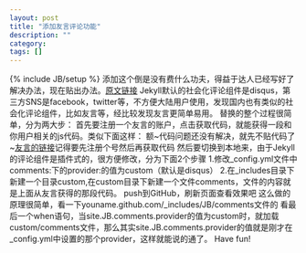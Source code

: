 ```yaml
---
layout: post
title: "添加友言评论功能"
description: ""
category: 
tags: []
---
```

{% include JB/setup %}
添加这个倒是没有费什么功夫，得益于达人已经写好了解决办法，现在贴出办法。<a href="http://joeyio.com/jekyll/2013/04/13/how-to-use-uyan-in-Jekyll/" targer="_blank">原文链接</a>
Jekyll默认的社会化评论组件是disqus，第三方SNS是facebook，twitter等，不方便大陆用户使用，发现国内也有类似的社会化评论组件，比如友言等，经比较发现友言更简单易用。
替换的整个过程很简单，分为两大步： 首先要注册一个友言的账户，点击获取代码，就能获得一段和你用户相关的js代码。类似下面这样：
额~代码问题还没有解决，就先不贴代码了~<a href="http://www.uyan.cc/" target="_blank">友言的链接</a>记得要先注册个号然后再获取代码
然后要切换到本地来，由于Jekyll的评论组件是插件式的，很方便修改，分为下面2个步骤
1.修改_config.yml文件中comments:下的provider:的值为custom（默认是disqus）
2.在_includes目录下新建一个目录custom,在custom目录下新建一个文件comments，文件的内容就是上面从友言获得的那段代码。
push到GitHub，刷新页面查看效果吧
这么做的原理很简单，看一下youname.github.com/_includes/JB/comments文件的 看最后一个when语句，当site.JB.comments.provider的值为custom时，就加载custom/comments文件，那么其实site.JB.comments.provider的值就是刚才在_config.yml中设置的那个provider，这样就能说的通了。
Have fun!